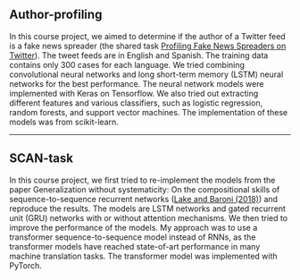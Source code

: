 ## Author-profiling

In this course project, we aimed to determine if the author of a Twitter feed is a fake news spreader (the shared task [Profiling Fake News Spreaders on Twitter](https://pan.webis.de/clef20/pan20-web/author-profiling.html)). The tweet feeds are in English and Spanish. The training data contains only 300 cases for each language. We tried combining convolutional neural networks and long short-term memory (LSTM) neural networks for the best performance. The neural network models were implemented with Keras on Tensorflow. We also tried out extracting different features and various classifiers, such as logistic regression, random forests, and support vector machines. The implementation of these models was from scikit-learn.

---

## SCAN-task

In this course project, we first tried to re-implement the models from the paper
Generalization without systematicity: On the compositional skills of sequence-to-sequence recurrent networks ([Lake and Baroni (2018)](https://arxiv.org/abs/1711.00350)) and reproduce the results. The models are LSTM networks and gated recurrent unit (GRU) networks with or without attention mechanisms. We then tried to improve the performance of the models. My approach was to use a transformer sequence-to-sequence model instead of RNNs, as the transformer models have reached state-of-art performance in many machine translation tasks. The transformer model was implemented with PyTorch.
